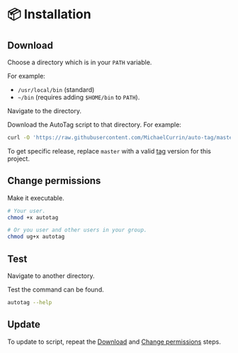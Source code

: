 # 📦 Installation


## Download

Choose a directory which is in your `PATH` variable.

For example:

- `/usr/local/bin` (standard)
- `~/bin` (requires adding `$HOME/bin` to `PATH`).

Navigate to the directory.

Download the AutoTag script to that directory. For example:

```sh
curl -O 'https://raw.githubusercontent.com/MichaelCurrin/auto-tag/master/autotag'
```

To get specific release, replace `master` with a valid [tag](https://github.com/MichaelCurrin/auto-tag/tags) version for this project.


## Change permissions

Make it executable.

```sh
# Your user.
chmod +x autotag

# Or you user and other users in your group.
chmod ug+x autotag
```

## Test

Navigate to another directory.

Test the command can be found.

```sh
autotag --help
```

## Update

To update to script, repeat the [Download](#download) and [Change permissions](#change-permissions) steps.
